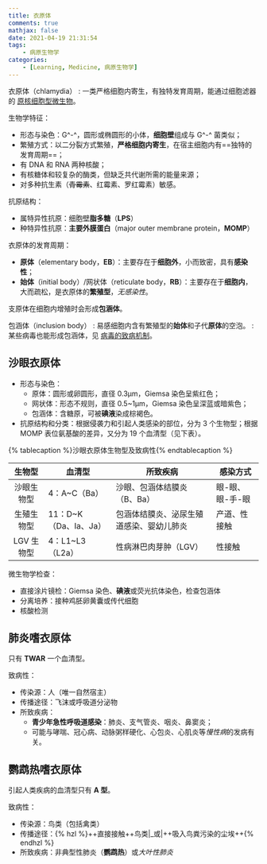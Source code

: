 ```yaml
---
title: 衣原体
comments: true
mathjax: false
date: 2021-04-19 21:31:54
tags:
    - 病原生物学
categories:
    - [Learning, Medicine, 病原生物学]
---
```


衣原体（chlamydia）
: 一类严格细胞内寄生，有独特发育周期，能通过细胞滤器的 <a href="{% post_path 病原生物学 %}?highlight=原核细胞型微生物#微生物">原核细胞型微生物</a>。

<!-- more -->

生物学特征：
- 形态与染色：G^-^，圆形或椭圆形的小体，**细胞壁**组成与 G^-^ 菌类似；
- 繁殖方式：以二分裂方式繁殖，**严格细胞内寄生**，在宿主细胞内有==独特的发育周期==；
- 有 DNA 和 RNA 两种核酸；
- 有核糖体和较复杂的酶类，但缺乏共代谢所需的能量来源；
- 对多种抗生素（~~青霉素~~、红霉素、罗红霉素）敏感。

抗原结构：
- 属特异性抗原：细胞壁**脂多糖**（**LPS**）
- 种特异性抗原：**主要外膜蛋白**（major outer membrane protein，**MOMP**）

衣原体的发育周期：
- **原体**（elementary body，**EB**）：主要存在于**细胞外**，小而致密，具有**感染性**；
- **始体**（initial body）/网状体（reticulate body，**RB**）：主要存在于**细胞内**，大而疏松，是衣原体的**繁殖型**，*无感染性*。

支原体在细胞内增殖时会形成**包涵体**。

包涵体（inclusion body）
: 易感细胞内含有繁殖型的**始体**和子代**原体**的空泡。
: 某些病毒也能形成包涵体，见 <a href="{% post_path 病毒 %}?highlight=包涵体#病毒的致病机制">病毒的致病机制</a>。

## 沙眼衣原体

- 形态与染色：
    - 原体：圆形或卵圆形，直径 0.3μm，Giemsa 染色呈紫红色；
    - 网状体：形态不规则，直径 0.5\~1μm，Giemsa 染色呈深蓝或暗紫色；
    - 包涵体：含糖原，可被**碘液**染成棕褐色。
- 抗原结构和分类：根据侵袭力和引起人类感染的部位，分为 3 个生物型；根据 MOMP 表位氨基酸的差异，又分为 19 个血清型（见下表）。

{% tablecaption %}沙眼衣原体生物型及致病性{% endtablecaption %}

|   生物型   | 血清型                 | 所致疾病                                 | 感染方式        |
|:----------:|------------------------|------------------------------------------|-----------------|
| 沙眼生物型 | 4：Α\~C（Ba）          | 沙眼、包涵体结膜炎（B、Ba）              | 眼-眼、眼-手-眼 |
| 生殖生物型 | 11：D\~K（Da、Ia、Ja） | 包涵体结膜炎、泌尿生殖道感染、婴幼儿肺炎 | 产道、性接触    |
| LGV 生物型 | 4：L1\~L3（L2a）       | 性病淋巴肉芽肿（LGV）                    | 性接触          |

微生物学检查：
- 直接涂片镜检：Giemsa 染色、**碘液**或荧光抗体染色，检查包涵体
- 分离培养：接种鸡胚卵黄囊或传代细胞
- 核酸检测

## 肺炎嗜衣原体

只有 **TWAR** 一个血清型。

致病性：
- 传染源：人（唯一自然宿主）
- 传播途径：飞沫或呼吸道分泌物
- 所致疾病：
    - **青少年急性呼吸道感染**：肺炎、支气管炎、咽炎、鼻窦炎；
    - 可能与哮喘、冠心病、动脉粥样硬化、心包炎、心肌炎等*慢性病*的发病有关。

## 鹦鹉热嗜衣原体

引起人类疾病的血清型只有 **A 型**。

致病性：
- 传染源：鸟类（包括禽类）
- 传播途径：{% hzl %}++直接接触++鸟类|_或|++吸入鸟粪污染的尘埃++{% endhzl %}
- 所致疾病：非典型性肺炎（**鹦鹉热**）或*大叶性肺炎*

